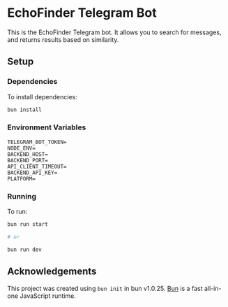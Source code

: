 # EchoFinder Telegram Bot

This is the EchoFinder Telegram bot. It allows you to search for messages, and returns results based on similarity.

## Setup

### Dependencies

To install dependencies:

```bash
bun install
```

### Environment Variables

```
TELEGRAM_BOT_TOKEN=
NODE_ENV=
BACKEND_HOST=
BACKEND_PORT=
API_CLIENT_TIMEOUT=
BACKEND_API_KEY=
PLATFORM=
```

### Running

To run:

```bash
bun run start

# or

bun run dev
```

## Acknowledgements

This project was created using `bun init` in bun v1.0.25. [Bun](https://bun.sh) is a fast all-in-one JavaScript runtime.
